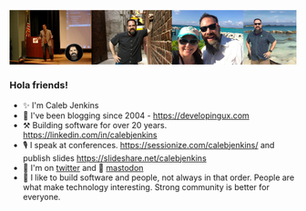 ![Header background](resources/social-banner.png)

### Hola friends! 
- ✨ I'm Caleb Jenkins
- 🧵 I've been blogging since 2004 - https://developingux.com
- ⚒ Building software for over 20 years. https://linkedin.com/in/calebjenkins
- 🎙 I speak at conferences. https://sessionize.com/calebjenkins/
and publish slides https://slideshare.net/calebjenkins
- 🐤 I'm on <a href="https://twitter.com/calebjenkins">twitter</a> and 🐘 <a href="https://techhub.social/@calebjenkins" rel="me">mastodon</a>
- 🙌 I like to build software and people, not always in that order. People are what make technology interesting. Strong community is better for everyone.


